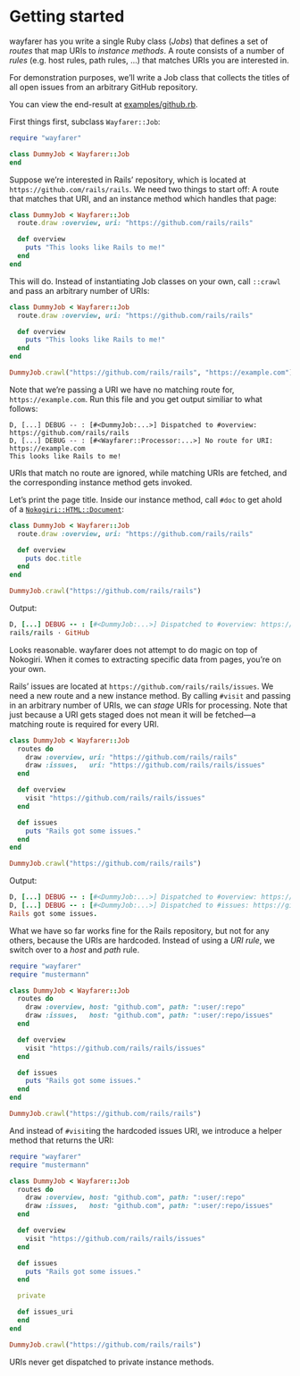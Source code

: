 # Getting started
wayfarer has you write a single Ruby class (_Jobs_) that defines a set of _routes_ that map URIs to _instance methods_. A route consists of a number of _rules_ (e.g. host rules, path rules, …) that matches URIs you are interested in.

For demonstration purposes, we’ll write a Job class that collects the titles of all open issues from an arbitrary GitHub repository.

You can view the end-result at [examples/github.rb]().

First things first, subclass `Wayfarer::Job`:

```ruby
require "wayfarer"

class DummyJob < Wayfarer::Job
end
```

Suppose we’re interested in Rails’ repository, which is located at `https://github.com/rails/rails`. We need two things to start off: A route that matches that URI, and an instance method which handles that page:

```ruby
class DummyJob < Wayfarer::Job
  route.draw :overview, uri: "https://github.com/rails/rails"

  def overview
    puts "This looks like Rails to me!" 
  end
end
```

This will do. Instead of instantiating Job classes on your own, call `::crawl` and pass an arbitrary number of URIs:

```ruby
class DummyJob < Wayfarer::Job
  route.draw :overview, uri: "https://github.com/rails/rails"

  def overview
    puts "This looks like Rails to me!" 
  end
end

DummyJob.crawl("https://github.com/rails/rails", "https://example.com")
```

Note that we’re passing a URI we have no matching route for, `https://example.com`. Run this file and you get output similiar to what follows:

```
D, [...] DEBUG -- : [#<DummyJob:...>] Dispatched to #overview: https://github.com/rails/rails
D, [...] DEBUG -- : [#<Wayfarer::Processor:...>] No route for URI: https://example.com
This looks like Rails to me!
```

URIs that match no route are ignored, while matching URIs are fetched, and the corresponding instance method gets invoked.

Let’s print the page title. Inside our instance method, call `#doc`  to get ahold of a [`Nokogiri::HTML::Document`](http://www.rubydoc.info/github/sparklemotion/nokogiri/Nokogiri/HTML/Document):

```ruby
class DummyJob < Wayfarer::Job
  route.draw :overview, uri: "https://github.com/rails/rails"

  def overview
    puts doc.title
  end
end

DummyJob.crawl("https://github.com/rails/rails")
```

Output:

```ruby
D, [...] DEBUG -- : [#<DummyJob:...>] Dispatched to #overview: https://github.com/rails/rails
rails/rails · GitHub
```

Looks reasonable. wayfarer does not attempt to do magic on top of Nokogiri. When it comes to extracting specific data from pages, you’re on your own.

Rails’ issues are located at `https://github.com/rails/rails/issues`. We need a new route and a new instance method. By calling `#visit` and passing in an arbitrary number of URIs, we can _stage_ URIs for processing. Note that just because a URI gets staged does not mean it will be fetched—a matching route is required for every URI.

```ruby
class DummyJob < Wayfarer::Job
  routes do
    draw :overview, uri: "https://github.com/rails/rails"
    draw :issues,   uri: "https://github.com/rails/rails/issues"
  end

  def overview
    visit "https://github.com/rails/rails/issues"
  end

  def issues
    puts "Rails got some issues."
  end
end

DummyJob.crawl("https://github.com/rails/rails")
```

Output:

```ruby
D, [...] DEBUG -- : [#<DummyJob:...>] Dispatched to #overview: https://github.com/rails/rails
D, [...] DEBUG -- : [#<DummyJob:...>] Dispatched to #issues: https://github.com/rails/rails/issues
Rails got some issues.
```

What we have so far works fine for the Rails repository, but not for any others, because the URIs are hardcoded. Instead of using a _URI rule_, we switch over to a _host_ and _path_ rule.



```ruby
require "wayfarer"
require "mustermann"

class DummyJob < Wayfarer::Job
  routes do
    draw :overview, host: "github.com", path: ":user/:repo"
    draw :issues,   host: "github.com", path: ":user/:repo/issues"
  end

  def overview
    visit "https://github.com/rails/rails/issues"
  end

  def issues
    puts "Rails got some issues."
  end
end

DummyJob.crawl("https://github.com/rails/rails")
```

And instead of `#visit`ing the hardcoded issues URI, we introduce a helper method that returns the URI:

```ruby
require "wayfarer"
require "mustermann"

class DummyJob < Wayfarer::Job
  routes do
    draw :overview, host: "github.com", path: ":user/:repo"
    draw :issues,   host: "github.com", path: ":user/:repo/issues"
  end

  def overview
    visit "https://github.com/rails/rails/issues"
  end

  def issues
    puts "Rails got some issues."
  end

  private

  def issues_uri
  end
end

DummyJob.crawl("https://github.com/rails/rails")
```

URIs never get dispatched to private instance methods.